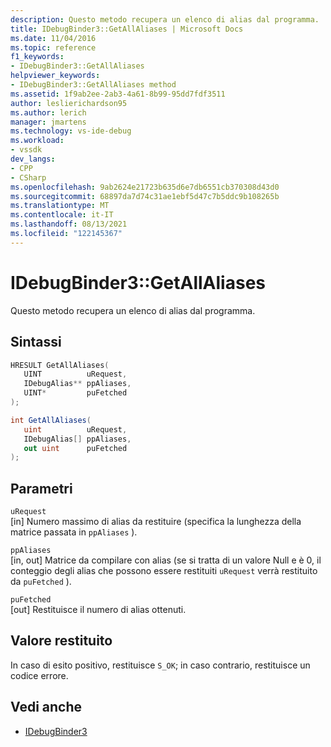 ```yaml
---
description: Questo metodo recupera un elenco di alias dal programma.
title: IDebugBinder3::GetAllAliases | Microsoft Docs
ms.date: 11/04/2016
ms.topic: reference
f1_keywords:
- IDebugBinder3::GetAllAliases
helpviewer_keywords:
- IDebugBinder3::GetAllAliases method
ms.assetid: 1f9ab2ee-2ab3-4a61-8b99-95dd7fdf3511
author: leslierichardson95
ms.author: lerich
manager: jmartens
ms.technology: vs-ide-debug
ms.workload:
- vssdk
dev_langs:
- CPP
- CSharp
ms.openlocfilehash: 9ab2624e21723b635d6e7db6551cb370308d43d0
ms.sourcegitcommit: 68897da7d74c31ae1ebf5d47c7b5ddc9b108265b
ms.translationtype: MT
ms.contentlocale: it-IT
ms.lasthandoff: 08/13/2021
ms.locfileid: "122145367"
---
```

# <a name="idebugbinder3getallaliases"></a>IDebugBinder3::GetAllAliases
Questo metodo recupera un elenco di alias dal programma.

## <a name="syntax"></a>Sintassi

```cpp
HRESULT GetAllAliases(
   UINT          uRequest,
   IDebugAlias** ppAliases,
   UINT*         puFetched
);
```

```csharp
int GetAllAliases(
   uint          uRequest,
   IDebugAlias[] ppAliases,
   out uint      puFetched
);
```

## <a name="parameters"></a>Parametri
`uRequest`\
[in] Numero massimo di alias da restituire (specifica la lunghezza della matrice passata in `ppAliases` ).

`ppAliases`\
[in, out] Matrice da compilare con alias (se si tratta di un valore Null e è 0, il conteggio degli alias che possono essere restituiti `uRequest` verrà restituito da `puFetched` ).

`puFetched`\
[out] Restituisce il numero di alias ottenuti.

## <a name="return-value"></a>Valore restituito
 In caso di esito positivo, restituisce `S_OK`; in caso contrario, restituisce un codice errore.

## <a name="see-also"></a>Vedi anche
- [IDebugBinder3](../../../extensibility/debugger/reference/idebugbinder3.md)
